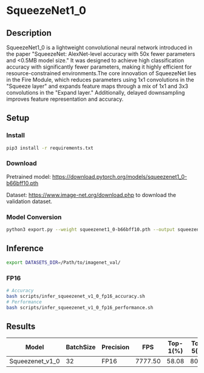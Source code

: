 # SqueezeNet1_0

## Description

SqueezeNet1_0 is a lightweight convolutional neural network introduced in the paper "SqueezeNet: AlexNet-level accuracy with 50x fewer parameters and <0.5MB model size." It was designed to achieve high classification accuracy with significantly fewer parameters, making it highly efficient for resource-constrained environments.The core innovation of SqueezeNet lies in the Fire Module, which reduces parameters using 1x1 convolutions in the "Squeeze layer" and expands feature maps through a mix of 1x1 and 3x3 convolutions in the "Expand layer." Additionally, delayed downsampling improves feature representation and accuracy.

## Setup

### Install

```bash
pip3 install -r requirements.txt
```

### Download

Pretrained model: <https://download.pytorch.org/models/squeezenet1_0-b66bff10.pth>

Dataset: <https://www.image-net.org/download.php> to download the validation dataset.

### Model Conversion

```bash
python3 export.py --weight squeezenet1_0-b66bff10.pth --output squeezenet_v1_0.onnx
```

## Inference

```bash
export DATASETS_DIR=/Path/to/imagenet_val/
```

### FP16

```bash
# Accuracy
bash scripts/infer_squeezenet_v1_0_fp16_accuracy.sh
# Performance
bash scripts/infer_squeezenet_v1_0_fp16_performance.sh
```

## Results

Model           |BatchSize  |Precision |FPS       |Top-1(%)  |Top-5(%)
----------------|-----------|----------|----------|----------|--------
Squeezenet_v1_0   |    32     |   FP16   | 7777.50  |  58.08   | 80.39

